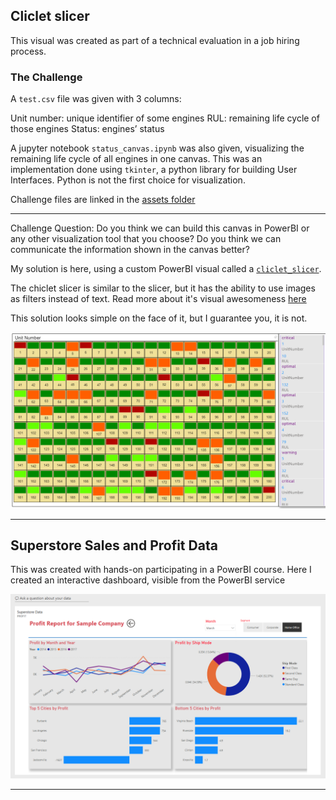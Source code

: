 ## Cliclet slicer

This visual was created as part of a technical evaluation in a job hiring process.

### The Challenge

A `test.csv` file was given with 3 columns:

Unit number: unique identifier of some engines
RUL: remaining life cycle of those engines
Status: engines’ status

A jupyter notebook `status_canvas.ipynb` was also given, visualizing the remaining life cycle of all engines in one canvas. This was an implementation done using `tkinter`, a python library for building User Interfaces. Python is not the first choice for visualization.

Challenge files are linked in the [assets folder](https://github.com/ovokpus/my-bi-gallery/tree/main/assets)

---

Challenge Question: Do you think we can build this canvas in PowerBI or any other visualization tool that you choose? Do you think we can communicate the information shown in the canvas better?

My solution is here, using a custom PowerBI visual called a [`cliclet_slicer`](https://appsource.microsoft.com/en-in/product/power-bi-visuals/WA104380756?exp=ubp8&tab=Overview).

The chiclet slicer is similar to the slicer, but it has the ability to use images as filters instead of text. Read more about it's visual awesomeness [here](https://powerbi.microsoft.com/en-in/blog/visual-awesomeness-unlocked-the-chiclet-slicer/)

This solution looks simple on the face of it, but I guarantee you, it is not.

![image](https://github.com/ovokpus/my-bi-gallery/blob/main/images/chiclet-slicer.png)

---

## Superstore Sales and Profit Data

This was created with hands-on participating in a PowerBI course. Here I created an interactive dashboard, visible from the PowerBI service

![image](https://github.com/ovokpus/my-bi-gallery/blob/main/images/sales-profit-dashboard.png)

---
